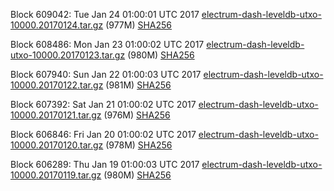 Block 609042: Tue Jan 24 01:00:01 UTC 2017 [electrum-dash-leveldb-utxo-10000.20170124.tar.gz](https://transfer.sh/8FIiq/electrum-dash-leveldb-utxo-10000.20170124.tar.gz) (977M) [SHA256](https://transfer.sh/8gWYg/electrum-dash-leveldb-utxo-10000.20170124.tar.gz.sha256)

Block 608486: Mon Jan 23 01:00:02 UTC 2017 [electrum-dash-leveldb-utxo-10000.20170123.tar.gz](https://transfer.sh/ii951/electrum-dash-leveldb-utxo-10000.20170123.tar.gz) (980M) [SHA256](https://transfer.sh/NlgrL/electrum-dash-leveldb-utxo-10000.20170123.tar.gz.sha256)

Block 607940: Sun Jan 22 01:00:03 UTC 2017 [electrum-dash-leveldb-utxo-10000.20170122.tar.gz](https://transfer.sh/rGmCA/electrum-dash-leveldb-utxo-10000.20170122.tar.gz) (981M) [SHA256](https://transfer.sh/11OW9e/electrum-dash-leveldb-utxo-10000.20170122.tar.gz.sha256)

Block 607392: Sat Jan 21 01:00:02 UTC 2017 [electrum-dash-leveldb-utxo-10000.20170121.tar.gz](https://transfer.sh/8FwM5/electrum-dash-leveldb-utxo-10000.20170121.tar.gz) (976M) [SHA256](https://transfer.sh/O4rWP/electrum-dash-leveldb-utxo-10000.20170121.tar.gz.sha256)

Block 606846: Fri Jan 20 01:00:02 UTC 2017 [electrum-dash-leveldb-utxo-10000.20170120.tar.gz](https://transfer.sh/q5opI/electrum-dash-leveldb-utxo-10000.20170120.tar.gz) (978M) [SHA256](https://transfer.sh/6TxtO/electrum-dash-leveldb-utxo-10000.20170120.tar.gz.sha256)

Block 606289: Thu Jan 19 01:00:03 UTC 2017 [electrum-dash-leveldb-utxo-10000.20170119.tar.gz](https://transfer.sh/Wr3Pv/electrum-dash-leveldb-utxo-10000.20170119.tar.gz) (980M) [SHA256](https://transfer.sh/13gRan/electrum-dash-leveldb-utxo-10000.20170119.tar.gz.sha256)
